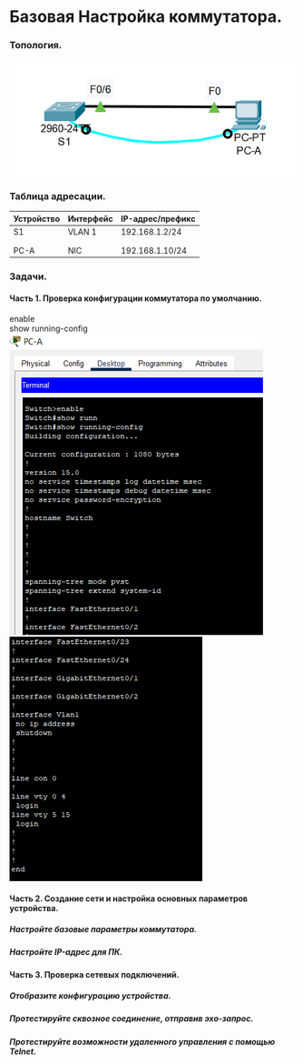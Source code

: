 # Базовая Настройка коммутатора.  
### Топология.  
![](Ethernet_connect.png)  
### Таблица адресации.  
| Устройство | Интерфейс | IP-адрес/префикс |
| --- | --- | --- |
| S1 | VLAN 1 | 192.168.1.2/24 |
|  |  |  |  
|  |  |  |  
| PC-A | NIC | 192.168.1.10/24 |
### Задачи.  
#### Часть 1. Проверка конфигурации коммутатора по умолчанию.  
enable  
show running-config  
![](running-config_1.png)  
![](running-config_2.png)  
#### Часть 2. Создание сети и настройка основных параметров устройства.  
##### Настройте базовые параметры коммутатора.  

##### Настройте IP-адрес для ПК.  

#### Часть 3. Проверка сетевых подключений.  
##### Отобразите конфигурацию устройства.  

##### Протестируйте сквозное соединение, отправив эхо-запрос.  

##### Протестируйте возможности удаленного управления с помощью Telnet.  

